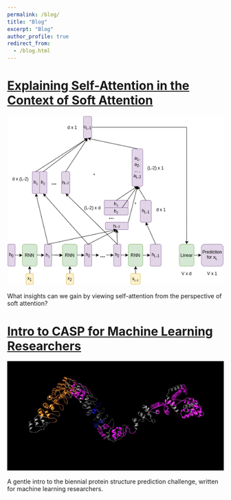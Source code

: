 ```yaml
---
permalink: /blog/
title: "Blog"
excerpt: "Blog"
author_profile: true
redirect_from:  
  - /blog.html
---
```

# [Explaining Self-Attention in the Context of Soft Attention](https://medium.com/deep-learning-for-protein-design/explaining-self-attention-in-the-context-of-soft-attention-9cec05a63349)
![](/images/soft_attention.png)
 
What insights can we gain by viewing self-attention from the perspective of soft attention?
# [Intro to CASP for Machine Learning Researchers](https://medium.com/deep-learning-for-protein-design/intro-to-casp-for-machine-learning-researchers-b73fb87136b7)
![](/images/protein.png)

A gentle intro to the biennial protein structure prediction challenge, written for machine learning researchers.

